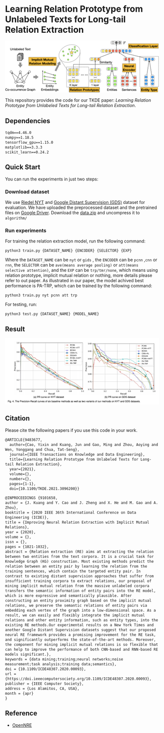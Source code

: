 # Learning Relation Prototype from Unlabeled Texts for Long-tail Relation Extraction

![Overview of Our proposed model](./figure/framework.png)





This repository provides the code for our TKDE paper: *Learning Relation Prototype from Unlabeled Texts for Long-tail Relation Extraction*.

## Dependencies

```
tqdm==4.46.0
numpy==1.18.5
tensorflow_gpu==1.15.0
matplotlib==3.3.3
scikit_learn==0.24.2
```



## Quick Start

You can run the experiments in just two steps:

### Download dataset

We use  [Riedel NYT](http://iesl.cs.umass.edu/riedel/ecml/) and [Google Distant Supervision (GDS)](https://arxiv.org/pdf/1804.06987.pdf) dataset for evaluation. We have uploaded the preprocessed dataset and the pretrained files on [Google Driver](https://drive.google.com/file/d/1b6a7Rzf0GGfvwyhlv-OTyd4lqfKkdvAD/view?usp=sharing). Download the [data.zip](https://drive.google.com/file/d/1b6a7Rzf0GGfvwyhlv-OTyd4lqfKkdvAD/view?usp=sharing) and uncompress it to `algorithm/`

### Run experiments

For training the relation extraction model, run the following command:

```shell
python3 train.py {DATASET_NAME} {ENCODER} {SELECTOR} {EXP}
```

Where the `DATASET_NAME` can be `nyt` or `gids` , the  `ENCODER` can be `pcnn` ,`cnn`  or `rnn`, the  `SELECTOR` can be `ave(means average pooling)` or `att(means selective attention)`, and the `EXP` can be `trp/tmr/none`, which means using relation prototype,  implicit mutual relation or nothing, more details please refer to out paper. As illustrated in our paper, the model achived best performance is PA-TRP, which can be trained by the following command:

```shell
python3 train.py nyt pcnn att trp
```

For testing, run:

```
python3 test.py {DATASET_NAME} {MODEL_NAME}
```



## Result

![](figure/result.jpeg)

## Citation
Please cite the following papers if you use this code in your work.
```
@ARTICLE{9483677,
  author={Cao, Yixin and Kuang, Jun and Gao, Ming and Zhou, Aoying and Wen, Yonggang and Chua, Tat-Seng},
  journal={IEEE Transactions on Knowledge and Data Engineering}, 
  title={Learning Relation Prototype from Unlabeled Texts for Long-tail Relation Extraction}, 
  year={2021},
  volume={},
  number={},
  pages={1-1},
  doi={10.1109/TKDE.2021.3096200}}
```
```
@INPROCEEDINGS {9101658,
author = {J. Kuang and Y. Cao and J. Zheng and X. He and M. Gao and A. Zhou},
booktitle = {2020 IEEE 36th International Conference on Data Engineering (ICDE)},
title = {Improving Neural Relation Extraction with Implicit Mutual Relations},
year = {2020},
volume = {},
issn = {},
pages = {1021-1032},
abstract = {Relation extraction (RE) aims at extracting the relation between two entities from the text corpora. It is a crucial task for Knowledge Graph (KG) construction. Most existing methods predict the relation between an entity pair by learning the relation from the training sentences, which contain the targeted entity pair. In contrast to existing distant supervision approaches that suffer from insufficient training corpora to extract relations, our proposal of mining implicit mutual relation from the massive unlabeled corpora transfers the semantic information of entity pairs into the RE model, which is more expressive and semantically plausible. After constructing an entity proximity graph based on the implicit mutual relations, we preserve the semantic relations of entity pairs via embedding each vertex of the graph into a low-dimensional space. As a result, we can easily and flexibly integrate the implicit mutual relations and other entity information, such as entity types, into the existing RE methods.Our experimental results on a New York Times and another Google Distant Supervision datasets suggest that our proposed neural RE framework provides a promising improvement for the RE task, and significantly outperforms the state-of-the-art methods. Moreover, the component for mining implicit mutual relations is so flexible that can help to improve the performance of both CNN-based and RNN-based RE models significant.},
keywords = {data mining;training;neural networks;noise measurement;task analysis;training data;semantics},
doi = {10.1109/ICDE48307.2020.00093},
url = {https://doi.ieeecomputersociety.org/10.1109/ICDE48307.2020.00093},
publisher = {IEEE Computer Society},
address = {Los Alamitos, CA, USA},
month = {apr}
}

```


## Reference

* [OpenNRE](https://github.com/thunlp/OpenNRE/tree/tensorflow)
